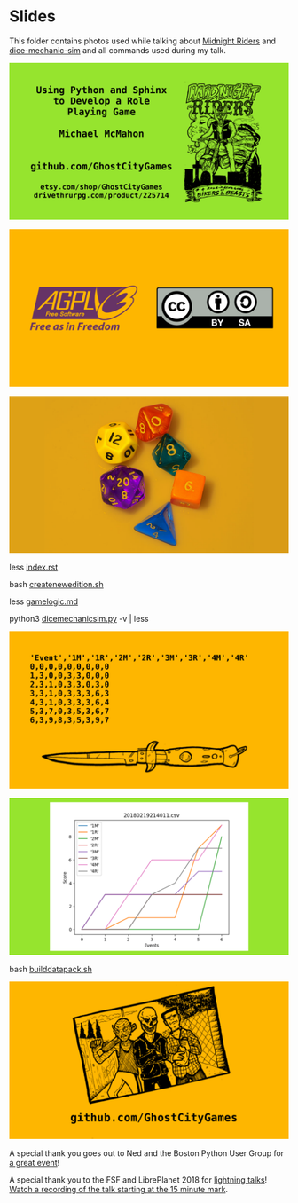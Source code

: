 # Slides

This folder contains photos used while talking about
[Midnight Riders](https://github.com/GhostCityGames/Midnight-Riders) and
[dice-mechanic-sim](https://github.com/GhostCityGames/dice-mechanic-sim)
and all commands used during my talk.

![Screenshot](https://github.com/TechnologyClassroom/dice-mechanic-datapacks/blob/master/slides/intro.png?raw=true "intro slide")

![Screenshot](https://github.com/TechnologyClassroom/dice-mechanic-datapacks/blob/master/slides/agplcc.png?raw=true "intro slide")

![Screenshot](https://github.com/TechnologyClassroom/dice-mechanic-datapacks/blob/master/slides/dice.png?raw=true "intro slide")

less [index.rst](https://raw.githubusercontent.com/GhostCityGames/Midnight-Riders/master/source/index.rst)

bash [createnewedition.sh](https://github.com/GhostCityGames/Midnight-Riders/blob/master/createnewedition.sh)

less [gamelogic.md](https://github.com/GhostCityGames/dice-mechanic-sim/blob/master/docs/gamelogic.md)

python3 [dicemechanicsim.py](https://github.com/GhostCityGames/dice-mechanic-sim/blob/master/dicemechanicsim.py) -v | less

![Screenshot](https://github.com/TechnologyClassroom/dice-mechanic-datapacks/blob/master/slides/csv.png?raw=true "csv slide")

![Screenshot](https://github.com/TechnologyClassroom/dice-mechanic-datapacks/blob/master/slides/plot.png?raw=true "plot slide")

bash [builddatapack.sh](https://github.com/GhostCityGames/dice-mechanic-sim/blob/master/builddatapack.sh)

![Screenshot](https://github.com/TechnologyClassroom/dice-mechanic-datapacks/blob/master/slides/newgang.png?raw=true "plot slide")

A special thank you goes out to Ned and the Boston Python User Group for
[a great event](https://www.meetup.com/bostonpython/events/245476652/)!

A special thank you to the FSF and LibrePlanet 2018 for
[lightning talks](https://libreplanet.org/wiki/LibrePlanet:Conference/2018/Lightning_Talks)!
[Watch a recording of the talk starting at the 15 minute mark](https://media.libreplanet.org/u/libreplanet/m/lightning-talks-session-1-cc-by-sa-4-0/).
